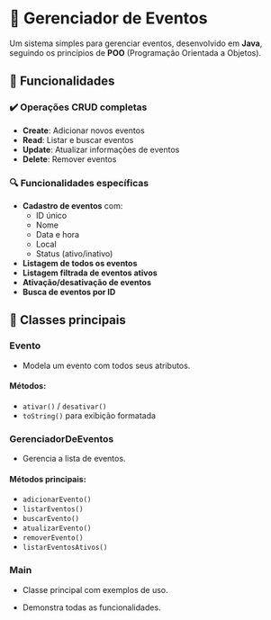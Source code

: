 # 📝 Gerenciador de Eventos

Um sistema simples para gerenciar eventos, desenvolvido em **Java**, seguindo os princípios de **POO** (Programação Orientada a Objetos).

## 🚀 Funcionalidades

### ✔️ Operações CRUD completas
- **Create**: Adicionar novos eventos  
- **Read**: Listar e buscar eventos  
- **Update**: Atualizar informações de eventos  
- **Delete**: Remover eventos  

### 🔍 Funcionalidades específicas
- **Cadastro de eventos** com:
  - ID único  
  - Nome  
  - Data e hora  
  - Local  
  - Status (ativo/inativo)  
- **Listagem de todos os eventos**  
- **Listagem filtrada de eventos ativos**  
- **Ativação/desativação de eventos**  
- **Busca de eventos por ID**  

## 📂 Classes principais

### **Evento**
- Modela um evento com todos seus atributos.

#### Métodos:
- `ativar()` / `desativar()`
- `toString()` para exibição formatada  

### **GerenciadorDeEventos**
- Gerencia a lista de eventos.

#### Métodos principais:
- `adicionarEvento()`
- `listarEventos()`
- `buscarEvento()`
- `atualizarEvento()`
- `removerEvento()`
- `listarEventosAtivos()`

### **Main**
- Classe principal com exemplos de uso.

- Demonstra todas as funcionalidades.